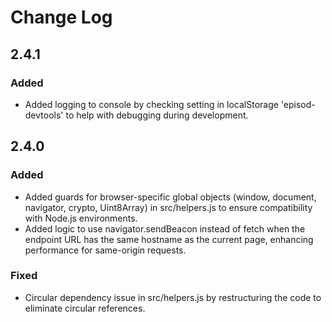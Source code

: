 # Change Log

## 2.4.1

### Added

- Added logging to console by checking setting in localStorage 'episod-devtools' to help with debugging during development.

## 2.4.0

### Added

- Added guards for browser-specific global objects (window, document, navigator, crypto, Uint8Array) in src/helpers.js to ensure compatibility with Node.js environments.
- Added logic to use navigator.sendBeacon instead of fetch when the endpoint URL has the same hostname as the current page, enhancing performance for same-origin requests.

### Fixed

- Circular dependency issue in src/helpers.js by restructuring the code to eliminate circular references.
